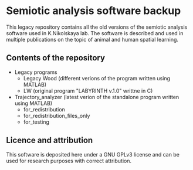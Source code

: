 # Semiotic analysis software backup

This legacy repository contains all the old versions of the semiotic
analysis software used in K.Nikolskaya lab. The software is described and
used in multiple publications on the topic of animal and human spatial learning.


## Contents of the repository

- Legacy programs
	- Legacy Wood (different verions of the program written using MATLAB)
	- LW (original program "LABYRINTH v.1.0" writtne in C)
- Trajectory_analyzer (latest verion of the standalone program written using MATLAB)
	- for_redistribution
	- for_redistribution_files_only
	- for_testing




## Licence and attribution

This software is deposited here under a GNU GPLv3 license and can be used for research purposes 
with correct attribution.

